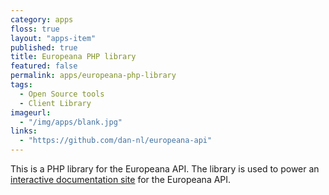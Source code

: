 ```yaml
---
category: apps
floss: true
layout: "apps-item"
published: true
title: Europeana PHP library
featured: false
permalink: apps/europeana-php-library
tags: 
  - Open Source tools
  - Client Library
imageurl:
  - "/img/apps/blank.jpg"
links: 
  - "https://github.com/dan-nl/europeana-api"
---
```


This is a PHP library for the Europeana API. The library is used to power an [interactive documentation site](http://europeana-api.gmtplusone.com/) for the Europeana API.
